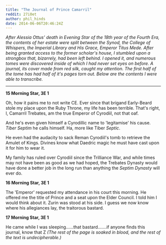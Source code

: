 ```yaml
---
title: "The Journal of Prince Camarril"
reddit: 27i0et
author: phil_hinds
date: 2014-06-06T20:46:24Z
---
```


*After Alessia Ottus' death in Evening Star of the 18th year of the Fourth Era, the contents of her estate were split between the Synod, the College of Whispers, the Imperial Library and His Grace, Emperor Titus Mede. After being granted access to the former scholar's house, I stumbled upon a strongbox that, bizarrely, had been left behind. I opened it, and numerous tomes were discovered inside of which I had never set eyes on before. A journal, its cover made from red silk, caught my attention. The first half of the tome has had half of it's pages torn out. Below are the contents I were able to transcribe.*
***

**15 Morning Star, 3E 1**

Oh, how it pains me to not write CE. Ever since that brigand Early-Beard stole my place upon the Ruby Throne, my life has been terrible. That's right, I, Camarril Trebates, am the true Emperor of Cyrodiil, not that oaf. 

And he's even given himself a Cyrodillic name to 'legitamise' his cause. *Tiber Septim* he calls himself. Ha, more like Tiber *Septic*. 

He even had the audacity to sack Reman Cyrodiil's tomb to retrieve the Amulet of Kings. Divines know what Daedric magic he must have cast upon it for him to wear it.

My family has ruled over Cyrodiil since the Trilliance War, and while times may not have been as good as we had hoped, the Trebates Dynasty would have done a better job in the long run than anything the *Septim Dynasty* will ever do.

**16 Morning Star, 3E 1**

The 'Emperor' requested my attendance in his court this morning. He offered me the title of Prince and a seat upon the Elder Council. I told him I would think about it. Zurin was stood at his side. I guess we now know where his allegiances lay, the traitorous bastard.

**17 Morning Star, 3E 1**

He came while I was sleeping......that bastard.......if anyone finds this journal, know that Z *(The rest of the page is soaked in blood, and the rest of the text is undecipherable.)*

